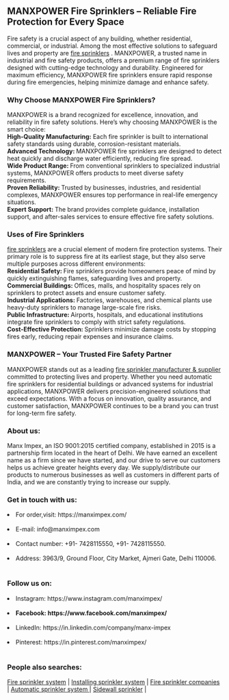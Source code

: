 <h2>MANXPOWER Fire Sprinklers – Reliable Fire Protection for Every Space</h2>
Fire safety is a crucial aspect of any building, whether residential, commercial, or industrial. Among the most effective solutions to safeguard lives and property are <a href="https://manximpex.com/fire-sprinkler-2/" title="fire sprinklers" alt"fire sprinklers" <a>fire sprinklers</a> . MANXPOWER, a trusted name in industrial and fire safety products, offers a premium range of fire sprinklers designed with cutting-edge technology and durability. Engineered for maximum efficiency, MANXPOWER fire sprinklers ensure rapid response during fire emergencies, helping minimize damage and enhance safety.<br>
<h3>Why Choose MANXPOWER Fire Sprinklers?</h3>
MANXPOWER is a brand recognized for excellence, innovation, and reliability in fire safety solutions. Here’s why choosing MANXPOWER is the smart choice:<br>
<b>High-Quality Manufacturing:</b> Each fire sprinkler is built to international safety standards using durable, corrosion-resistant materials.<br>
<b>Advanced Technology: </b> MANXPOWER fire sprinklers are designed to detect heat quickly and discharge water efficiently, reducing fire spread.<br>
<b>Wide Product Range: </b> From conventional sprinklers to specialized industrial systems, MANXPOWER offers products to meet diverse safety requirements.<br>
<b>Proven Reliability: </b> Trusted by businesses, industries, and residential complexes, MANXPOWER ensures top performance in real-life emergency situations.<br>
<b>Expert Support: </b> The brand provides complete guidance, installation support, and after-sales services to ensure effective fire safety solutions.<br>
<h3>Uses of Fire Sprinklers</h3>
<a href="https://manximpex.com/fire-sprinkler-2/" title="fire sprinklers" alt"fire sprinklers" <a>fire sprinklers</a> are a crucial element of modern fire protection systems. Their primary role is to suppress fire at its earliest stage, but they also serve multiple purposes across different environments:<br>
<b>Residential Safety: </b> Fire sprinklers provide homeowners peace of mind by quickly extinguishing flames, safeguarding lives and property.<br>
<b>Commercial Buildings: </b> Offices, malls, and hospitality spaces rely on sprinklers to protect assets and ensure customer safety.<br>
<b>Industrial Applications: </b> Factories, warehouses, and chemical plants use heavy-duty sprinklers to manage large-scale fire risks.<br>
<b>Public Infrastructure: </b> Airports, hospitals, and educational institutions integrate fire sprinklers to comply with strict safety regulations.<br>
<b>Cost-Effective Protection: </b> Sprinklers minimize damage costs by stopping fires early, reducing repair expenses and insurance claims.<br>
<h3>MANXPOWER – Your Trusted Fire Safety Partner</h3>
MANXPOWER stands out as a leading <a href="https://manximpex.com/fire-sprinkler-2/" title="fire sprinkler manufacturer & supplier" alt"fire sprinkler manufacturer & supplier" <a>fire sprinkler manufacturer & supplier</a> committed to protecting lives and property. Whether you need automatic fire sprinklers for residential buildings or advanced systems for industrial applications, MANXPOWER delivers precision-engineered solutions that exceed expectations. With a focus on innovation, quality assurance, and customer satisfaction, MANXPOWER continues to be a brand you can trust for long-term fire safety.<br>
<h3>About us:</h3>
Manx Impex, an ISO 9001:2015 certified company, established in 2015 is a partnership firm located in the heart of Delhi. We have earned an excellent name as a firm since we have started, and our drive to serve our customers helps us achieve greater heights every day. We supply/distribute our products to numerous businesses as well as customers in different parts of India, and we are constantly trying to increase our supply.<br>
<h3>Get in touch with us:</h3>
<li>For order,visit: https://manximpex.com/ </li><br>
<li>E-mail: info@manximpex.com </li><br>
<li>Contact number: +91- 7428115550, +91- 7428115550.</li><br>
<li>Address: 3963/9, Ground Floor, City Market, Ajmeri Gate, Delhi 110006.</li><br>
<h3>Follow us on:</h3>
<li>Instagram: https://www.instagram.com/manximpex/ </li><br>
<li><b>Facebook: https://www.facebook.com/manximpex/ </b></li><br>
<li>LinkedIn: https://in.linkedin.com/company/manx-impex </li><br>
<li>Pinterest: https://in.pinterest.com/manximpex/ </li><br>
<h3>People also searches:</h3>
<a href="https://manximpex.com/fire-sprinkler-2/" title="Fire sprinkler system" alt"Fire sprinkler system" <a>Fire sprinkler system</a> | <a href="https://manximpex.com/fire-sprinkler-2/" title="Installing sprinkler system" alt"Installing sprinkler system" <a>Installing sprinkler system</a> | <a href="https://manximpex.com/fire-sprinkler-2/" title="Fire sprinkler companies" alt"Fire sprinkler companies" <a>Fire sprinkler companies</a> | <a href="https://manximpex.com/fire-sprinkler-2/" title="Automatic sprinkler system " alt"Automatic sprinkler system " <a>Automatic sprinkler system </a> | <a href="https://manximpex.com/fire-sprinkler-2/" title=" Sidewall sprinkler" alt" Sidewall sprinkler" <a> Sidewall sprinkler</a> | 
